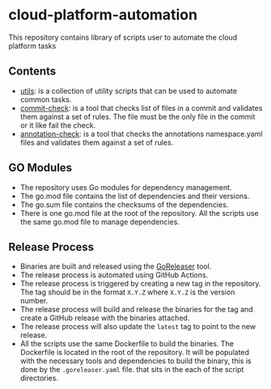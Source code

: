 # cloud-platform-automation

This repository contains library of scripts user to automate the cloud platform tasks

## Contents
- [utils](utils/): is a collection of utility scripts that can be used to automate common tasks.
- [commit-check](commit-check/): is a tool that checks list of files in a commit and validates them against a set of rules. The file must be the only file in the commit or it like fail the check.
- [annotation-check](annotation-check/): is a tool that checks the annotations namespace.yaml files and validates them against a set of rules.


## GO Modules
- The repository uses Go modules for dependency management.
- The go.mod file contains the list of dependencies and their versions.
- The go.sum file contains the checksums of the dependencies.
- There is one go.mod file at the root of the repository. All the scripts use the same go.mod file to manage dependencies.

## Release Process
- Binaries are built and released using the [GoReleaser](https://goreleaser.com/) tool. 
- The release process is automated using GitHub Actions. 
- The release process is triggered by creating a new tag in the repository. The tag should be in the format `X.Y.Z` where `X.Y.Z` is the version number.
- The release process will build and release the binaries for the tag and create a GitHub release with the binaries attached.
- The release process will also update the `latest` tag to point to the new release.
- All the scripts use the same Dockerfile to build the binaries. The Dockerfile is located in the root of the repository. It will be populated with the necessary tools and dependencies to build the binary, this is done by the `.goreleaser.yaml` file. that sits in the each of the script directories.

